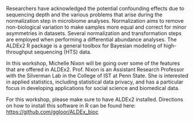Researchers have acknowledged the potential confounding effects due to sequencing depth and the various problems that arise during the normalization step in microbiome analyses. 
Normalization aims to remove non-biological variation to make samples more equal and correct for minor asymmetries in datasets. Several normalization and transformation steps are employed when performing a differential abundance analyses.
The ALDEx2 R package is a general toolbox for Bayesian modeling of high-throughput sequencing (HTS) data. 

In this workshop, Michelle Nixon will be going over some of the features that are offered in ALDEx2. Prof. Nixon is an Assistant Research Professor with the Silverman Lab in the College of IST at Penn State. She is interested in applied statistics, including statistical data privacy, and has a particular focus in developing applications for social science and biomedical data. 

For this workshop, please make sure to have ALDEx2 installed. Directions on how to install this software in R can be found here: https://github.com/ggloor/ALDEx_bioc
